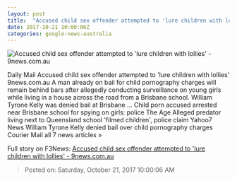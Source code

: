 ```yaml
---
layout: post
title:  "Accused child sex offender attempted to 'lure children with lollies' - 9news.com.au"
date: 2017-10-21 10:00:06Z
categories: google-news-australia
---
```


![Accused child sex offender attempted to 'lure children with lollies' - 9news.com.au](https://cf-images.ap-southeast-2.prod.boltdns.net/v1/static/664969388001/992d5fab-40c3-450b-b25b-09dfc25fd8c8/2efb4177-c9b6-41bc-bcff-0bf49120cd0e/640x360/match/image.jpg)

Daily Mail Accused child sex offender attempted to 'lure children with lollies' 9news.com.au A man already on bail for child pornography charges will remain behind bars after allegedly conducting surveillance on young girls while living in a house across the road from a Brisbane school. William Tyrone Kelly was denied bail at Brisbane ... Child porn accused arrested near Brisbane school for spying on girls: police The Age Alleged predator living next to Queensland school 'filmed children', police claim Yahoo7 News William Tyrone Kelly denied bail over child pornography charges Courier Mail all 7 news articles »


Full story on F3News: [Accused child sex offender attempted to 'lure children with lollies' - 9news.com.au](http://www.f3nws.com/n/BRpqDJ)

> Posted on: Saturday, October 21, 2017 10:00:06 AM
